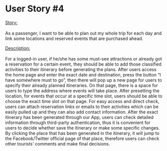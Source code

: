# User Story #4

<ins>Story: </ins><br /><br />
As a passenger, I want to be able to plan out my whole trip for each day and link some locations and reserved events that are purchased ahead.


<ins>Description: </ins><br /><br />
For a logged-in user, if he/she has some must-see attractions or already got a reservation for a certain event, they should be able to add those classified activities to their itinerary before generating the plans. After users access the home page and enter the exact date and destination, press the button “I have somewhere must to go”, then there will pop up a new page for users to specify their already planned itineraries. On that page, there is a space for users to type the address where events will take place. After presetting the location, for events that occur at a specific time slot, users should be able to choose the exact time slot on that page. For easy access and direct check, users can attach reservation links or emails to their activities which can be easily pulled up and they can also add contact information. After the exact itinerary has been generated through our App, users can check detailed information through third-party authentication, thus it is convenient for users to decide whether save the itinerary or make some specific changes. By clicking the place that has been generated in the itinerary, it will jump to the Facebook/Twitter official page of that place, therefore users can check other tourists’ comments and make final decisions.

